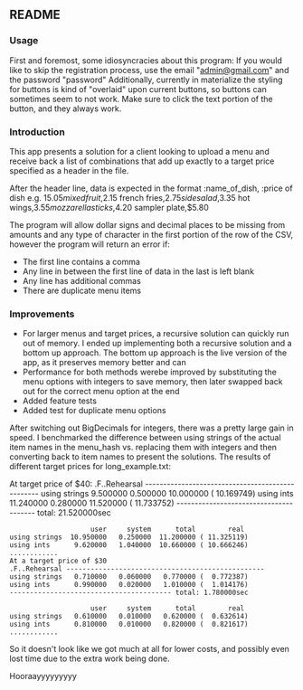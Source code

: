 ## README

### Usage
First and foremost, some idiosyncracies about this program:
If you would like to skip the registration process, use the email "admin@gmail.com" and the password "password"
Additionally, currently in materialize the styling for buttons is kind of "overlaid" upon current buttons, so buttons can sometimes seem to not work. Make sure to click the text portion of the button, and they always work.

### Introduction

This app presents a solution for a client looking to upload a menu and receive back a list of combinations that add up exactly to a target price specified as a header in the file.


After the header line, data is expected in the format
	:name_of_dish, :price of dish
	e.g.
	$15.05
	mixed fruit,$2.15
	french fries,$2.75
	side salad,$3.35
	hot wings,$3.55
	mozzarella sticks,$4.20
	sampler plate,$5.80

The program will allow dollar signs and decimal places to be missing from amounts and any type of character in the first portion of the row of the CSV, however the program will return an error if:
*	The first line contains a comma
*	Any line in between the first line of data in the last is left blank
*	Any line has additional commas
*	There are duplicate menu items

### Improvements
*	For larger menus and target prices, a recursive solution can quickly run out of memory. I ended up implementing both a recursive solution and a bottom up approach. The bottom up approach is the live version of the app, as it preserves memory better and can 
*	Performance for both methods werebe improved by substituting the menu options with integers to save memory, then later swapped back out for the correct menu option at the end
*	Added feature tests
*	Added test for duplicate menu options


After switching out BigDecimals for integers, there was a pretty large gain in speed. 
I benchmarked the difference between using strings of the actual item names in the menu_hash vs. replacing them with integers and then converting back to item names to present the solutions. The results of different target prices for long_example.txt:

At target price of $40:
	.F..Rehearsal -------------------------------------------------
	using strings   9.500000   0.500000  10.000000 ( 10.169749)
	using ints     11.240000   0.280000  11.520000 ( 11.733752)
	--------------------------------------- total: 21.520000sec

	                    user     system      total        real
	using strings  10.950000   0.250000  11.200000 ( 11.325119)
	using ints      9.620000   1.040000  10.660000 ( 10.666246)
	............
	At a target price of $30
	.F..Rehearsal -------------------------------------------------
	using strings   0.710000   0.060000   0.770000 (  0.772387)
	using ints      0.990000   0.020000   1.010000 (  1.014176)
	---------------------------------------- total: 1.780000sec

	                    user     system      total        real
	using strings   0.610000   0.010000   0.620000 (  0.632614)
	using ints      0.810000   0.010000   0.820000 (  0.821617)
	............

So it doesn't look like we got much at all for lower costs, and possibly even lost time due to the extra work being done. 

Hooraayyyyyyyyy